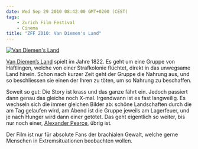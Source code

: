 ```yaml
---
date: Wed Sep 29 2010 08:42:00 GMT+0200 (CEST)
tags:
    - Zurich Film Festival
    - Cinema
title: "ZFF 2010: Van Diemen's Land"
---
```



[![Van Diemen's
Land](http://media.tumblr.com/tumblr_l9g7vtX6kC1qa2z4q.jpg "Van Diemen's Land")](http://www.zurichfilmfestival.org/de/programm-2010/filme/720/van-diemens-land/)

[Van Diemen’s
Land](http://www.zurichfilmfestival.org/de/programm-2010/filme/720/van-diemens-land/)
spielt im Jahre 1822. Es geht um eine Gruppe von Häftlingen, welche von
einer Strafkolonie flüchtet, direkt in das unwegsame Land hinein. Schon
nach kurzer Zeit geht der Gruppe die Nahrung aus, und so beschliessen
sie einen der Ihren zu töten, um so Nahrung zu beschaffen.

Soweit so gut: Die Story ist krass und das ganze fährt ein. Jedoch
passiert dann genau das gleiche noch X-mal. Irgendwann ist es fast
langweilig. Es wechseln sich die immer gleichen Bilder ab: schöne
Landschaften durch die am Tag gelaufen wird, am Abend ist die Gruppe
jeweils am Lagerfeuer, und je nach Hunger wird dann einer getötet. Das
geht eigentlich so weiter, bis nur noch einer, [Alexander
Pearce](http://en.wikipedia.org/wiki/Alexander_Pearce), übrig ist.

Der Film ist nur für absolute Fans der brachialen Gewalt, welche gerne
Menschen in Extremsituationen beobachten wollen.

